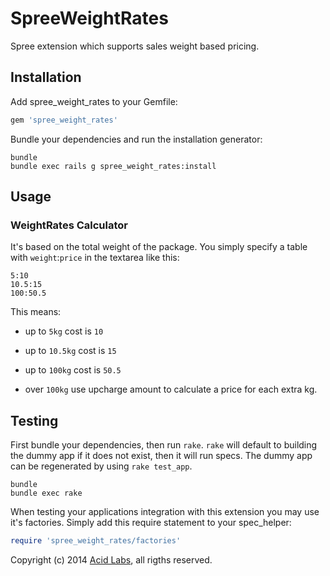SpreeWeightRates
================

Spree extension which supports sales weight based pricing.

Installation
------------

Add spree_weight_rates to your Gemfile:

```ruby
gem 'spree_weight_rates'
```

Bundle your dependencies and run the installation generator:

```shell
bundle
bundle exec rails g spree_weight_rates:install
```


Usage
-----

### WeightRates Calculator

It's based on the total weight of the package.
You simply specify a table with `weight`:`price` in the textarea like this:

```
5:10
10.5:15
100:50.5
```

This means:

- up to `5kg` cost is `10`
- up to `10.5kg` cost is `15`
- up to `100kg` cost is `50.5`

- over `100kg` use upcharge amount to calculate a price for each extra kg.


Testing
-------

First bundle your dependencies, then run `rake`. `rake` will default to building the dummy app if it does not exist, then it will run specs. The dummy app can be regenerated by using `rake test_app`.

```shell
bundle
bundle exec rake
```

When testing your applications integration with this extension you may use it's factories.
Simply add this require statement to your spec_helper:

```ruby
require 'spree_weight_rates/factories'
```

Copyright (c) 2014 [Acid Labs](http://acid.cl), all rigths reserved.
